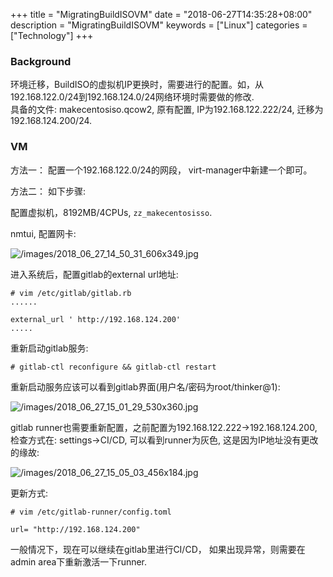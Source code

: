 +++
title = "MigratingBuildISOVM"
date = "2018-06-27T14:35:28+08:00"
description = "MigratingBuildISOVM"
keywords = ["Linux"]
categories = ["Technology"]
+++
### Background
环境迁移，BuildISO的虚拟机IP更换时，需要进行的配置。如，从192.168.122.0/24到192.168.124.0/24网络环境时需要做的修改.    
具备的文件:  makecentosiso.qcow2, 原有配置, IP为192.168.122.222/24,
迁移为192.168.124.200/24.    
### VM
方法一： 配置一个192.168.122.0/24的网段， virt-manager中新建一个即可。   

方法二： 如下步骤:    

配置虚拟机，8192MB/4CPUs, `zz_makecentosisso`.   

nmtui, 配置网卡:    

![/images/2018_06_27_14_50_31_606x349.jpg](/images/2018_06_27_14_50_31_606x349.jpg)

进入系统后，配置gitlab的external url地址:    

```
# vim /etc/gitlab/gitlab.rb
......

external_url ' http://192.168.124.200'
.....

```
重新启动gitlab服务:    

```
# gitlab-ctl reconfigure && gitlab-ctl restart
```
重新启动服务应该可以看到gitlab界面(用户名/密码为root/thinker@1):    

![/images/2018_06_27_15_01_29_530x360.jpg](/images/2018_06_27_15_01_29_530x360.jpg)

gitlab runner也需要重新配置，之前配置为192.168.122.222->192.168.124.200,
检查方式在: settings->CI/CD, 可以看到runner为灰色,
这是因为IP地址没有更改的缘故:    

![/images/2018_06_27_15_05_03_456x184.jpg](/images/2018_06_27_15_05_03_456x184.jpg)

更新方式:    

```
# vim /etc/gitlab-runner/config.toml

url= "http://192.168.124.200"
```
一般情况下，现在可以继续在gitlab里进行CI/CD， 如果出现异常，则需要在admin
area下重新激活一下runner.   

